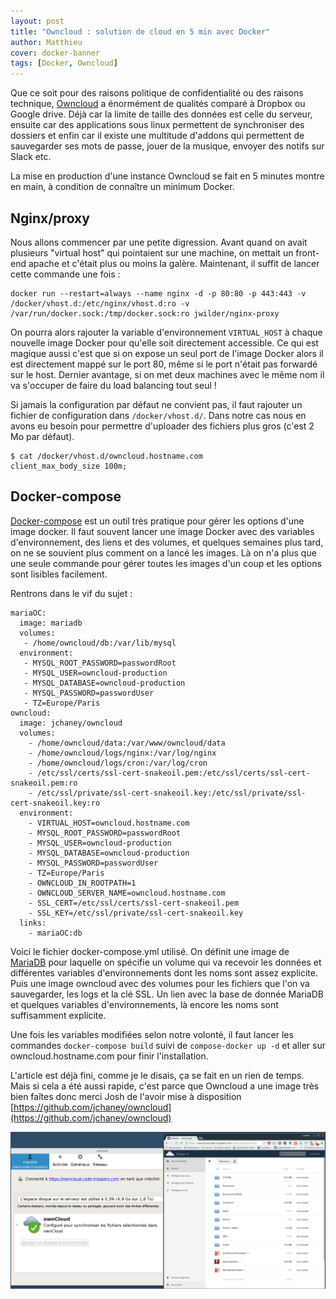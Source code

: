 ```yaml
---
layout: post
title: "Owncloud : solution de cloud en 5 min avec Docker"
author: Matthieu
cover: docker-banner
tags: [Docker, Owncloud]
---
```


Que ce soit pour des raisons politique de confidentialité ou des raisons technique, [Owncloud](https://owncloud.org/) a énormément de qualités comparé à Dropbox ou Google drive. Déjà car la limite de taille des données est celle du serveur, ensuite car des applications sous linux permettent de synchroniser des dossiers et enfin car il existe une multitude d'addons qui permettent de sauvegarder ses mots de passe, jouer de la musique, envoyer des notifs sur Slack etc.

La mise en production d'une instance Owncloud se fait en 5 minutes montre en main, à condition de connaître un minimum Docker.

## Nginx/proxy

Nous allons commencer par une petite digression. Avant quand on avait plusieurs "virtual host" qui pointaient sur une machine, on mettait un front-end apache et c'était plus ou moins la galère. Maintenant, il suffit de lancer cette commande une fois :

    docker run --restart=always --name nginx -d -p 80:80 -p 443:443 -v /docker/vhost.d:/etc/nginx/vhost.d:ro -v /var/run/docker.sock:/tmp/docker.sock:ro jwilder/nginx-proxy

<!--break-->
On pourra alors rajouter la variable d'environnement `VIRTUAL_HOST` à chaque nouvelle image Docker pour qu'elle soit directement accessible. Ce qui est magique aussi c'est que si on expose un seul port de l'image Docker alors il est directement mappé sur le port 80, même si le port n'était pas forwardé sur le host. Dernier avantage, si on met deux machines avec le même nom il va s'occuper de faire du load balancing tout seul !

Si jamais la configuration par défaut ne convient pas, il faut rajouter un fichier de configuration dans `/docker/vhost.d/`. Dans notre cas nous en avons eu besoin pour permettre d'uploader des fichiers plus gros (c'est 2 Mo par défaut).

    $ cat /docker/vhost.d/owncloud.hostname.com
    client_max_body_size 100m;

## Docker-compose

[Docker-compose](https://docs.docker.com/compose/) est un outil très pratique pour gérer les options d'une image docker. Il faut souvent lancer une image Docker avec des variables d'environnement, des liens et des volumes, et quelques semaines plus tard, on ne se souvient plus comment on a lancé les images. Là on n'a plus que une seule commande pour gérer toutes les images d'un coup et les options sont lisibles facilement.

Rentrons dans le vif du sujet :

    mariaOC:
      image: mariadb
      volumes:
       - /home/owncloud/db:/var/lib/mysql
      environment:
       - MYSQL_ROOT_PASSWORD=passwordRoot
       - MYSQL_USER=owncloud-production
       - MYSQL_DATABASE=owncloud-production
       - MYSQL_PASSWORD=passwordUser
       - TZ=Europe/Paris
    owncloud:
      image: jchaney/owncloud
      volumes:
        - /home/owncloud/data:/var/www/owncloud/data
        - /home/owncloud/logs/nginx:/var/log/nginx
        - /home/owncloud/logs/cron:/var/log/cron
        - /etc/ssl/certs/ssl-cert-snakeoil.pem:/etc/ssl/certs/ssl-cert-snakeoil.pem:ro
        - /etc/ssl/private/ssl-cert-snakeoil.key:/etc/ssl/private/ssl-cert-snakeoil.key:ro
      environment:
        - VIRTUAL_HOST=owncloud.hostname.com
        - MYSQL_ROOT_PASSWORD=passwordRoot
        - MYSQL_USER=owncloud-production
        - MYSQL_DATABASE=owncloud-production
        - MYSQL_PASSWORD=passwordUser
        - TZ=Europe/Paris
        - OWNCLOUD_IN_ROOTPATH=1
        - OWNCLOUD_SERVER_NAME=owncloud.hostname.com
        - SSL_CERT=/etc/ssl/certs/ssl-cert-snakeoil.pem
        - SSL_KEY=/etc/ssl/private/ssl-cert-snakeoil.key
      links:
        - mariaOC:db

Voici le fichier docker-compose.yml utilisé. On définit une image de [MariaDB](https://mariadb.org/) pour laquelle on spécifie un volume qui va recevoir les données et différentes variables d'environnements dont les noms sont assez explicite.
Puis une image owncloud avec des volumes pour les fichiers que l'on va sauvegarder, les logs et la clé SSL. Un lien avec la base de donnée MariaDB et quelques variables d'environnements, là encore les noms sont suffisamment explicite.

Une fois les variables modifiées selon notre volonté, il faut lancer les commandes `docker-compose build` suivi de `compose-docker up -d` et aller sur owncloud.hostname.com pour finir l'installation.

L'article est déjà fini, comme je le disais, ça se fait en un rien de temps. Mais si cela a été aussi rapide, c'est parce que Owncloud a une image très bien faîtes donc merci Josh de l'avoir mise à disposition [https://github.com/jchaney/owncloud](https://github.com/jchaney/owncloud)

<div style="text-align:center;margin-bottom:50px">
    <a href="/images/postOwncloudDocker/owncloud.png" data-lightbox="group-1" title="Owncloud site et appli" class="inlineBoxes">
        <img class="medium" src="/images/postOwncloudDocker/owncloud.png" alt="Owncloud site et appli"/>
    </a>
</div>

